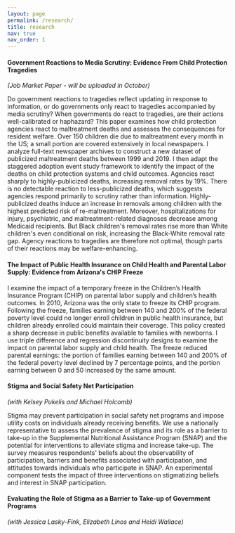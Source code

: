```yaml
---
layout: page
permalink: /research/
title: research
nav: true
nav_order: 1
---
```


#### Government Reactions to Media Scrutiny: Evidence From Child Protection Tragedies
*(Job Market Paper - will be uploaded in October)*

Do government reactions to tragedies reflect updating in response to information, or do governments only react to tragedies accompanied by media scrutiny? When governments do react to tragedies, are their actions well-calibrated or haphazard? This paper examines how child protection agencies react to maltreatment deaths and assesses the consequences for resident welfare. Over 150 children die due to maltreatment every month in the US; a small portion are covered extensively in local newspapers. I analyze full-text newspaper archives to construct a new dataset of publicized maltreatment deaths between 1999 and 2019. I then adapt the staggered adoption event study framework to identify the impact of the deaths on child protection systems and child outcomes. Agencies react sharply to highly-publicized deaths, increasing removal rates by 19%. There is no detectable reaction to less-publicized deaths, which suggests agencies respond primarily to scrutiny rather than information. Highly-publicized deaths induce an increase in removals among children with the highest predicted risk of re-maltreatment. Moreover, hospitalizations for injury, psychiatric, and maltreatment-related diagnoses decrease among Medicaid recipients. But Black children's removal rates rise more than White children's even conditional on risk, increasing the Black-White removal rate gap. Agency reactions to tragedies are therefore not optimal, though parts of their reactions may be welfare-enhancing.


#### The Impact of Public Health Insurance on Child Health and Parental Labor Supply: Evidence from Arizona's CHIP Freeze

I examine the impact of a temporary freeze in the Children’s Health Insurance Program (CHIP) on parental labor supply and children’s health outcomes.  In 2010, Arizona was the only state to freeze its CHIP program.  Following the freeze, families earning between 140 and 200% of the federal poverty level could no longer enroll children in public health insurance, but children already enrolled could maintain their coverage.  This policy created a sharp decrease in public benefits available to families with newborns.  I use triple difference and regression discontinuity designs to examine the impact on parental labor supply and child health.  The freeze reduced parental earnings: the portion of families earning between 140 and 200% of the federal poverty level declined by 7 percentage points, and the portion earning between 0 and 50 increased by the same amount.


#### Stigma and Social Safety Net Participation
*(with Kelsey Pukelis and Michael Holcomb)*

Stigma may prevent participation in social safety net programs and impose utility costs on individuals already receiving benefits. We use a nationally representative to assess the prevalence of stigma and its role as a barrier to take-up in the Supplemental Nutritional Assistance Program (SNAP) and the potential for interventions to alleviate stigma and increase take-up. The survey measures respondents' beliefs about the observability of participation, barriers and benefits associated with participation, and attitudes towards individuals who participate in SNAP. An experimental component tests the impact of three interventions on stigmatizing beliefs and interest in SNAP participation.

#### Evaluating the Role of Stigma as a Barrier to Take-up of Government Programs
*(with Jessica Lasky-Fink, Elizabeth Linos and Heidi Wallace)*